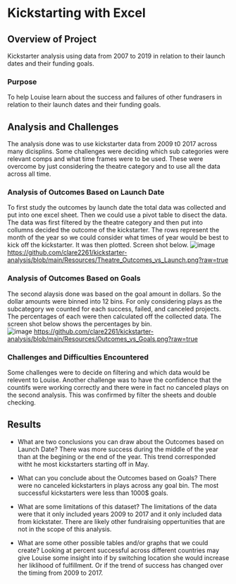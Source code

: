 # Kickstarting with Excel

## Overview of Project
Kickstarter analysis using data from 2007 to 2019 in relation to their launch dates and their funding goals.  

### Purpose
To help Louise learn about the success and failures of other fundrasers in relation to their launch dates and their funding goals. 

## Analysis and Challenges
The analysis done was to use kickstarter data from 2009 t0 2017 across many dicisplins.  Some challenges were deciding which sub categories were relevant comps and what time frames were to be used.  These were overcome by just considering the theatre category and to use all the data across all time.

### Analysis of Outcomes Based on Launch Date
To first study the outcomes by launch date the total data was collected and put into one excel sheet.  Then we could use a pivot table to disect the data.  The data was first filtered by the theatre category and then put into collumns decided the outcome of the kickstarter.  The rows represent the month of the year so we could consider what times of  year would be best to kick off the kickstarter.  It was then plotted.  Screen shot below.
![image](https://user-images.githubusercontent.com/92898919/140232889-792ae137-ae5c-44d7-936e-57ccd1acf65b.png)
https://github.com/clare2261/kickstarter-analysis/blob/main/Resources/Theatre_Outcomes_vs_Launch.png?raw=true

### Analysis of Outcomes Based on Goals
The second alaysis done was based on the goal amount in dollars.  So the dollar amounts were binned into 12 bins.  For only considering plays as the subcategory we counted for each success, failed, and canceled projects.  The percentages of each were then calculated off the collected data.  The screen shot below shows the percentages by bin.  
![image](https://user-images.githubusercontent.com/92898919/140232853-b68367a9-ac40-4c6b-926f-c710484a8230.png)
https://github.com/clare2261/kickstarter-analysis/blob/main/Resources/Outcomes_vs_Goals.png?raw=true

### Challenges and Difficulties Encountered
Some challenges were to decide on filtering and which data would be relevent to Louise.  Another challenge was to have the confidence that the countifs were working correctly and there were in fact no canceled plays on the second analysis.  This was confirmed by filter the sheets and double checking.

## Results

- What are two conclusions you can draw about the Outcomes based on Launch Date?
There was more success during the middle of the year than at the begining or the end of the year.  This trend corresponded witht he most kickstarters starting off in May.

- What can you conclude about the Outcomes based on Goals?
There were no canceled kickstarters in plays across any goal bin.  The most successful kickstarters were less than 1000$ goals.

- What are some limitations of this dataset?
The limitations of the data were that it only included years 2009 to 2017 and it only included data from kickstater.  There are likely other fundraising oppertunities that are not in the scope of this analysis.

- What are some other possible tables and/or graphs that we could create?
Looking at percent successful across different countries may give Louise some insight into if by switching location she would increase her liklihood of fulfillment.  Or if the trend of success has changed over the timing from 2009 to 2017.
